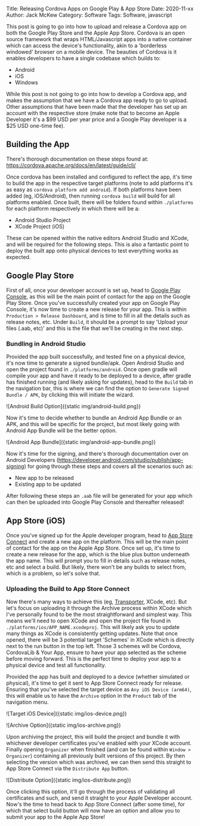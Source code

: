 Title: Releasing Cordova Apps on Google Play & App Store
Date: 2020-11-xx
Author: Jack McKew
Category: Software
Tags: Software, javascript

This post is going to go into how to upload and release a Cordova app on both the Google Play Store and the Apple App Store. Cordova is an open source framework that wraps HTML/Javascript apps into a native container which can access the device's functionality, akin to a 'borderless windowed' browser on a mobile device. The beauties of Cordova is it enables developers to have a single codebase which builds to:

- Android
- iOS
- Windows

While this post is not going to go into how to develop a Cordova app, and makes the assumption that we have a Cordova app ready to go to upload. Other assumptions that have been made that the developer has set up an account with the respective store (make note that to become an Apple Developer it's a $99 USD per year price and a Google Play developer is a $25 USD one-time fee).

## Building the App

There's thorough documentation on these steps found at: https://cordova.apache.org/docs/en/latest/guide/cli/

Once cordova has been installed and configured to reflect the app, it's time to build the app in the respective target platforms (note to add platforms it's as easy as `cordova platform add android`). If both platforms have been added (eg, iOS/Android), then running `cordova build` will build for all platforms enabled. Once built, there will be folders found within `./platforms` for each platform respectively in which there will be a:

- Android Studio Project
- XCode Project (iOS)

These can be opened within the native editors Android Studio and XCode, and will be required for the following steps. This is also a fantastic point to deploy the built app onto physical devices to test everything works as expected.

## Google Play Store

First of all, once your developer account is set up, head to [Google Play Console](https://play.google.com/apps/publish), as this will be the main point of contact for the app on the Google Play Store. Once you've successfully created your app on Google Play Console, it's now time to create a new release for your app. This is within `Production > Release Dashboard`, and is time to fill in all the details such as release notes, etc. Under `Build`, it should be a prompt to say 'Upload your files (.aab, etc)' and this is the file that we'll be creating in the next step.

### Bundling in Android Studio

Provided the app built successfully, and tested fine on a physical device, it's now time to generate a signed bundle/apk. Open Android Studio and open the project found in `./platforms/android`. Once open gradle will compile your app and have it ready to be deployed to a device, after gradle has finished running (and likely asking for updates), head to the `Build` tab in the navigation bar, this is where we can find the option to `Generate Signed Bundle / APK`, by clicking this will initiate the wizard.

![Android Build Option]({static img/android-build.png})

Now it's time to decide whether to bundle an Android App Bundle or an APK, and this will be specific for the project, but most likely going with Android App Bundle will be the better option.

![Android App Bundle]({static img/android-app-bundle.png})

Now it's time for the signing, and there's thorough documentation over on Android Developers (https://developer.android.com/studio/publish/app-signing) for going through these steps and covers all the scenarios such as:

- New app to be released
- Existing app to be updated

After following these steps an `.aab` file will be generated for your app which can then be uploaded into Google Play Console and thereafter released!


## App Store (iOS)

Once you've signed up for the Apple developer program, head to [App Store Connect](https://appstoreconnect.apple.com/) and create a new app on the platform. This will be the main point of contact for the app on the Apple App Store. Once set up, it's time to create a new release for the app, which is the blue plus button underneath the app name. This will prompt you to fill in details such as release notes, etc and select a build. But likely, there won't be any builds to select from, which is a problem, so let's solve that.

### Uploading the Build to App Store Connect

Now there's many ways to achieve this (eg, [Transporter](https://apps.apple.com/us/app/transporter/id1450874784?mt=12), XCode, etc). But let's focus on uploading it through the Archive process within XCode which I've personally found to be the most straightforward and simplest way. This means we'll need to open XCode and open the project file found in `./platforms/ios/APP_NAME.xcodeproj`. This will likely ask you to update many things as XCode is consistently getting updates. Note that once opened, there will be 3 potential target 'Schemes' in XCode which is directly next to the run button in the top left. Those 3 schemes will be Cordova, CordovaLib & Your App, ensure to have your app selected as the scheme before moving forward. This is the perfect time to deploy your app to a physical device and test all functionality.

Provided the app has built and deployed to a device (whether simulated or physical), it's time to get it sent to App Store Connect ready for release. Ensuring that you've selected the target device as `Any iOS Device (arm64)`, this will enable us to have the `Archive` option in the `Product` tab of the navigation menu.

![Target iOS Device]({static img/ios-device.png})

![Archive Option]({static img/ios-archive.png})

Upon archiving the project, this will build the project and bundle it with whichever developer certificates you've enabled with your XCode account. Finally opening `Organizer` when finished (and can be found within `Window > Organizer`) containing all previously built versions of this project. By then selecting the version which was archived, we can then send this straight to App Store Connect via the `Distribute App` button.

![Distribute Option]({static img/ios-distribute.png})

Once clicking this option, it'll go through the process of validating all certificates and such, and send it straight to your Apple Developer account. Now's the time to head back to App Store Connect (after some time), for which that select build button will now have an option and allow you to submit your app to the Apple App Store!
